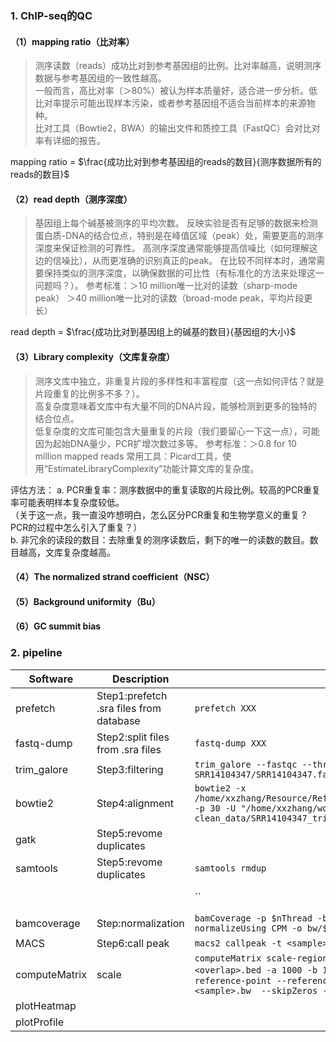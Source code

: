 ### 1. ChIP-seq的QC

#### （1）mapping ratio（比对率）
> 测序读数（reads）成功比对到参考基因组的比例。比对率越高，说明测序数据与参考基因组的一致性越高。  
> 一般而言，高比对率（＞80%）被认为样本质量好，适合进一步分析。低比对率提示可能出现样本污染，或者参考基因组不适合当前样本的来源物种。  
> 比对工具（Bowtie2，BWA）的输出文件和质控工具（FastQC）会对比对率有详细的报告。

mapping ratio = $\frac{成功比对到参考基因组的reads的数目}{测序数据所有的reads的数目}$



#### （2）read depth（测序深度）
> 基因组上每个碱基被测序的平均次数。
> 反映实验是否有足够的数据来检测蛋白质-DNA的结合位点，特别是在峰值区域（peak）处，需要更高的测序深度来保证检测的可靠性。
> 高测序深度通常能够提高信噪比（如何理解这边的信噪比），从而更准确的识别真正的peak。
> 在比较不同样本时，通常需要保持类似的测序深度，以确保数据的可比性（有标准化的方法来处理这一问题吗？）。
> 参考标准：＞10 million唯一比对的读数（sharp-mode peak）
>           ＞40 million唯一比对的读数（broad-mode peak，平均片段更长）

read depth = $\frac{成功比对到基因组上的碱基的数目}{基因组的大小}$




#### （3）Library complexity（文库复杂度）
> 测序文库中独立，非重复片段的多样性和丰富程度（这一点如何评估？就是片段重复的比例多不多？）。  
> 高复杂度意味着文库中有大量不同的DNA片段，能够检测到更多的独特的结合位点。  
> 低复杂度的文库可能包含大量重复的片段（我们要留心一下这一点），可能因为起始DNA量少，PCR扩增次数过多等。
> 参考标准：＞0.8 for 10 million mapped reads
> 常用工具：Picard工具，使用“EstimateLibraryComplexity”功能计算文库的复杂度。  


评估方法：
a. PCR重复率：测序数据中的重复读取的片段比例。较高的PCR重复率可能表明样本复杂度较低。  
（关于这一点，我一直没咋想明白，怎么区分PCR重复和生物学意义的重复？PCR的过程中怎么引入了重复？）  
b. 非冗余的读段的数目：去除重复的测序读数后，剩下的唯一的读数的数目。数目越高，文库复杂度越高。


#### （4）The normalized strand coefficient（NSC）

#### （5）Background uniformity（Bu）

#### （6）GC summit bias


### 2. pipeline


| Software     | Description | Code    | notes | 
|----|----|----|---- |
| prefetch      |Step1:prefetch .sra files from database       | `prefetch XXX`   | download |
| fastq-dump   |Step2:split files from .sra files        | `fastq-dump XXX`      | download|
| trim_galore        |Step3:filtering          | `trim_galore --fastqc --three_prime_clip_R1 4  -o ./0-clean_data/ SRR14104347/SRR14104347.fastq.gz` | preprocessing |
| bowtie2 |Step4:alignment |`bowtie2 -x /home/xxzhang/Resource/Reference/Genome/homo_sapiens/hg38/bowtie2/hg38_dm6 -p 30 -U "/home/xxzhang/workplace/project/CRISPRa/chip_seq/0-clean_data/SRR14104347_trimmed.fq.gz" >./0-align/SRR14104347.aligned.sam `|preprocessing |
|gatk |Step5:revome duplicates |` ` | preprocessing|
|samtools |Step5:revome duplicates |`samtools rmdup` | preprocessing|
| | |``|format conversion|
|bamcoverage|Step:normalization|`bamCoverage -p $nThread -b bam/${sample}.rmdup.bam --skipNAs --normalizeUsing CPM -o bw/${sample}.CPM.bw`| processing |
|MACS |Step6:call peak |`macs2 callpeak -t <sample>._sort.bam -c <sample>._sort.bam` | processing|
|computeMatrix|scale|`computeMatrix scale-regions -S <sample1>.bw  input.<sample2>.bw -R <overlap>.bed -a 1000 -b 1000 -o ip_input.computeMatrix`  `computeMatrix reference-point --referencePoint center -b <sample>.bed -S <sample>.bw <sample>.bw  --skipZeros -o <sample>.gz --outFileNameMatrix <sample>`|compute|
|plotHeatmap||||
|plotProfile||||











